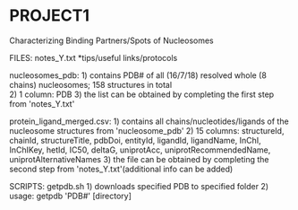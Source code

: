 # PROJECT1
Characterizing Binding Partners/Spots of Nucleosomes


FILES:
  notes_Y.txt
    *tips/useful links/protocols

  nucleosomes_pdb:
    1) contains PDB# of all (16/7/18) resolved whole (8 chains) nucleosomes; 158 structures in total              
    2) 1 column: PDB
    3) the list can be obtained by completing the first step from 'notes_Y.txt'
    
  protein_ligand_merged.csv:
    1) contains all chains/nucleotides/ligands of the nucleosome structures from 'nucleosome_pdb'
    2) 15 columns: structureId, chainId, structureTitle, pdbDoi, entityId, ligandId, ligandName, InChI, InChIKey, hetId, IC50, deltaG, uniprotAcc, uniprotRecommendedName, uniprotAlternativeNames
    3) the file can be obtained by completing the second step from 'notes_Y.txt'(additional info can be added)
    

SCRIPTS:
  getpdb.sh 
    1) downloads specified PDB to specified folder 
    2) usage: getpdb 'PDB#' [directory]

